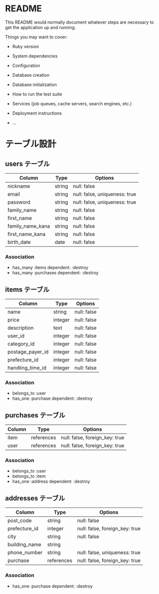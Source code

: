 # README

This README would normally document whatever steps are necessary to get the
application up and running.

Things you may want to cover:

* Ruby version

* System dependencies

* Configuration

* Database creation

* Database initialization

* How to run the test suite

* Services (job queues, cache servers, search engines, etc.)

* Deployment instructions

* ...

# テーブル設計

## users テーブル
| Column           | Type       | Options                        |
| ---------------- | ---------- | ------------------------------ |
| nickname         | string     | null: false                    |
| email            | string     | null: false, uniqueness: true  |
| password         | string     | null: false, uniqueness: true  |
| family_name      | string     | null: false                    |
| first_name       | string     | null: false                    |
| family_name_kana | string     | null: false                    |
| first_name_kana  | string     | null: false                    |
| birth_date       | date       | null: false                    |
### Association
- has_many :items dependent: :destroy
- has_many :purchases dependent: :destroy


## items テーブル
| Column           | Type       | Options                        |
| ---------------- | ---------- | ------------------------------ |
| name             | string     | null: false                    |
| price            | integer    | null: false                    |
| description      | text       | null: false                    |
| user_id          | integer    | null: false                    |
| category_id      | integer    | null: false                    |
| postage_payer_id | integer    | null: false                    |
| prefecture_id    | integer    | null: false                    |
| handling_time_id | integer    | null: false                    |
### Association
- belongs_to :user 
- has_one :purchase dependent: :destroy


## purchases テーブル
| Column           | Type       | Options                        |
| ---------------- | ---------- | ------------------------------ |
| item             | references | null: false, foreign_key: true |
| user             | references | null: false, foreign_key: true |
### Association
- belongs_to :user 
- belongs_to :item 
- has_one :address dependent: :destroy


## addresses テーブル
| Column           | Type       | Options                        |
| ---------------- | ---------- | ------------------------------ |
| post_code        | string     | null: false                    |
| prefecture_id    | integer    | null: false, foreign_key: true |
| city             | string     | null: false                    |
| building_name    | string     |                                |
| phone_number     | string     | null: false, uniqueness: true  |
| purchase         | references | null: false, foreign_key: true |
### Association
- has_one :purchase dependent: :destroy


